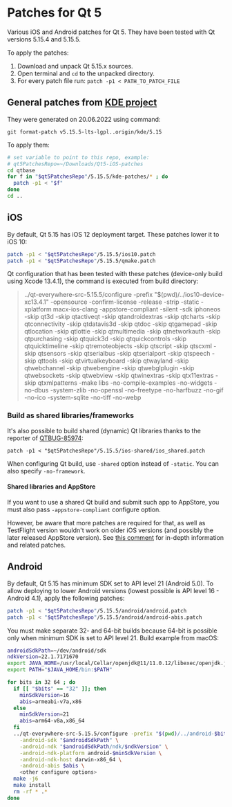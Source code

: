 # Patches for Qt 5

Various iOS and Android patches for Qt 5. They have been tested with Qt versions 5.15.4 and 5.15.5.

To apply the patches:

1. Download and unpack Qt 5.15.x sources.
2. Open terminal and `cd` to the unpacked directory.
3. For every patch file run: `patch -p1 < PATH_TO_PATCH_FILE`

## General patches from [KDE project](https://community.kde.org/Qt5PatchCollection)

They were generated on 20.06.2022 using command:

    git format-patch v5.15.5-lts-lgpl..origin/kde/5.15

To apply them:

```bash
# set variable to point to this repo, example:
# qt5PatchesRepo=~/Downloads/Qt5-iOS-patches
cd qtbase
for f in "$qt5PatchesRepo"/5.15.5/kde-patches/* ; do
  patch -p1 < "$f"
done
cd ..
```

## iOS

By default, Qt 5.15 has iOS 12 deployment target. These patches lower it to iOS 10:

```bash
patch -p1 < "$qt5PatchesRepo"/5.15.5/ios10.patch
patch -p1 < "$qt5PatchesRepo"/5.15.5/qmake.patch
```

Qt configuration that has been tested with these patches (device-only build using Xcode 13.4.1), the command is executed from build directory:

> ../qt-everywhere-src-5.15.5/configure -prefix "$(pwd)/../ios10-device-xc13.4.1" -opensource -confirm-license -release -strip -static -xplatform macx-ios-clang -appstore-compliant -silent -sdk iphoneos -skip qt3d -skip qtactiveqt -skip qtandroidextras -skip qtcharts -skip qtconnectivity -skip qtdatavis3d -skip qtdoc -skip qtgamepad -skip qtlocation -skip qtlottie -skip qtmultimedia -skip qtnetworkauth -skip qtpurchasing -skip qtquick3d -skip qtquickcontrols -skip qtquicktimeline -skip qtremoteobjects -skip qtscript -skip qtscxml -skip qtsensors -skip qtserialbus -skip qtserialport -skip qtspeech -skip qttools -skip qtvirtualkeyboard -skip qtwayland -skip qtwebchannel -skip qtwebengine -skip qtwebglplugin -skip qtwebsockets -skip qtwebview -skip qtwinextras -skip qtx11extras -skip qtxmlpatterns -make libs -no-compile-examples -no-widgets -no-dbus -system-zlib -no-openssl -no-freetype -no-harfbuzz -no-gif -no-ico -system-sqlite -no-tiff -no-webp

### Build as shared libraries/frameworks

It's also possible to build shared (dynamic) Qt libraries thanks to the reporter of [QTBUG-85974](https://bugreports.qt.io/browse/QTBUG-85974):

    patch -p1 < "$qt5PatchesRepo"/5.15.5/ios-shared/ios_shared.patch

When configuring Qt build, use `-shared` option instead of `-static`. You can also specify `-no-framework`.

#### Shared libraries and AppStore

If you want to use a shared Qt build and submit such app to AppStore, you must also pass `-appstore-compliant` configure option.

However, be aware that more patches are required for that, as well as TestFlight version wouldn't work on older iOS versions (and possibly the later released AppStore version). See [this comment](https://bugreports.qt.io/browse/QTBUG-85974?focusedCommentId=662672&page=com.atlassian.jira.plugin.system.issuetabpanels:comment-tabpanel#comment-662672) for in-depth information and related patches.

## Android

By default, Qt 5.15 has minimum SDK set to API level 21 (Android 5.0). To allow deploying to lower Android versions (lowest possible is API level 16 - Android 4.1), apply the following patches:

```bash
patch -p1 < "$qt5PatchesRepo"/5.15.5/android/android.patch
patch -p1 < "$qt5PatchesRepo"/5.15.5/android/android-abis.patch
```

You must make separate 32- and 64-bit builds because 64-bit is possible only when minimum SDK is set to API level 21. Build example from macOS:

```bash
androidSdkPath=~/dev/android/sdk
ndkVersion=22.1.7171670
export JAVA_HOME=/usr/local/Cellar/openjdk@11/11.0.12/libexec/openjdk.jdk/Contents/Home
export PATH="$JAVA_HOME/bin:$PATH"

for bits in 32 64 ; do
  if [[ "$bits" == "32" ]]; then
    minSdkVersion=16
    abis=armeabi-v7a,x86
  else
    minSdkVersion=21
    abis=arm64-v8a,x86_64
  fi
  ../qt-everywhere-src-5.15.5/configure -prefix "$(pwd)/../android-$bits" -shared \
    -android-sdk "$androidSdkPath" \
    -android-ndk "$androidSdkPath/ndk/$ndkVersion" \
    -android-ndk-platform android-$minSdkVersion \
    -android-ndk-host darwin-x86_64 \
    -android-abis $abis \
    <other configure options>
  make -j6
  make install
  rm -rf * .*
done
```
